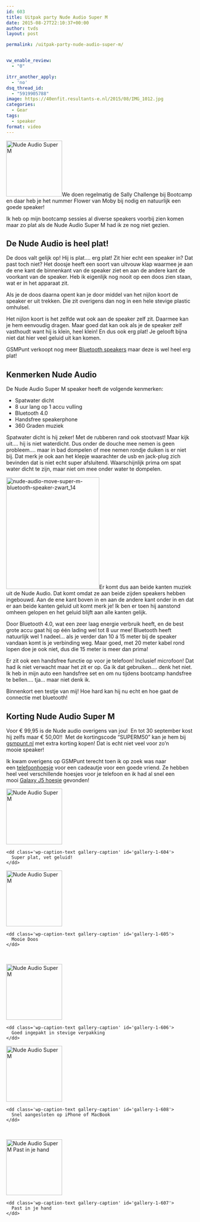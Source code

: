 ```yaml
---
id: 603
title: Uitpak party Nude Audio Super M
date: 2015-08-27T22:10:37+00:00
author: tvds
layout: post

permalink: /uitpak-party-nude-audio-super-m/


vw_enable_review:
  - "0"

itrr_another_apply:
  - 'no'
dsq_thread_id:
  - "5919905788"
image: https://40enfit.resultants-e.nl/2015/08/IMG_1012.jpg
categories:
  - Gear
tags:
  - speaker
format: video
---
```

<img class="alignleft wp-image-604 size-thumbnail" src="https://40enfit.resultants-e.nl/2015/08/IMG_1010-150x150.jpg" alt="Nude Audio Super M" width="150" height="150" srcset="https://40enfit.resultants-e.nl/2015/08/IMG_1010-150x150.jpg 150w, https://40enfit.resultants-e.nl/2015/08/IMG_1010-80x80.jpg 80w, https://40enfit.resultants-e.nl/2015/08/IMG_1010-360x360.jpg 360w, https://40enfit.resultants-e.nl/2015/08/IMG_1010-750x750.jpg 750w" sizes="(max-width: 150px) 100vw, 150px" />We doen regelmatig de Sally Challenge bij Bootcamp en daar heb je het nummer Flower van Moby bij nodig en natuurlijk een goede speaker!

Ik heb op mijn bootcamp sessies al diverse speakers voorbij zien komen maar zo plat als de Nude Audio Super M had ik ze nog niet gezien.<!--more-->

## De Nude Audio is heel plat!

De doos valt gelijk op! Hij is plat&#8230;. erg plat! Zit hier echt een speaker in? Dat past toch niet? Het doosje heeft een soort van uitvouw klap waarmee je aan de ene kant de binnenkant van de speaker ziet en aan de andere kant de voorkant van de speaker. Heb ik eigenlijk nog nooit op een doos zien staan, wat er in het apparaat zit.

Als je de doos daarna opent kan je door middel van het nijlon koort de speaker er uit trekken. Die zit overigens dan nog in een hele stevige plastic omhulsel.

Het nijlon koort is het zelfde wat ook aan de speaker zelf zit. Daarmee kan je hem eenvoudig dragen. Maar goed dat kan ook als je de speaker zelf vasthoudt want hij is klein, heel klein! En dus ook erg plat! Je gelooft bijna niet dat hier veel geluid uit kan komen.

GSMPunt verkoopt nog meer [Bluetooth speakers](https://www.gsmpunt.nl/accessoires/bluetooth-speakers/) maar deze is wel heel erg plat!

## Kenmerken Nude Audio

De Nude Audio Super M speaker heeft de volgende kenmerken:

  * Spatwater dicht
  * 8 uur lang op 1 accu vulling
  * Bluetooth 4.0
  * Handsfree speakerphone
  * 360 Graden muziek

Spatwater dicht is hij zeker! Met de rubberen rand ook stootvast! Maar kijk uit&#8230;. hij is niet waterdicht. Dus onder de douche mee nemen is geen probleem&#8230;. maar in bad dompelen of mee nemen rondje duiken is er niet bij. Dat merk je ook aan het klepje waarachter de usb en jack-plug zich bevinden dat is niet echt super afsluitend. Waarschijnlijk prima om spat water dicht te zijn, maar niet om mee onder water te dompelen.

[<img class="alignleft size-medium wp-image-611" src="https://40enfit.resultants-e.nl/2015/08/nude-audio-move-super-m-bluetooth-speaker-zwart_14-250x300.jpg" alt="nude-audio-move-super-m-bluetooth-speaker-zwart_14" width="250" height="300" srcset="https://40enfit.resultants-e.nl/2015/08/nude-audio-move-super-m-bluetooth-speaker-zwart_14-250x300.jpg 250w, https://40enfit.resultants-e.nl/2015/08/nude-audio-move-super-m-bluetooth-speaker-zwart_14.jpg 360w" sizes="(max-width: 250px) 100vw, 250px" />](https://40enfit.resultants-e.nl/2015/08/nude-audio-move-super-m-bluetooth-speaker-zwart_14.jpg)Er komt dus aan beide kanten muziek uit de Nude Audio. Dat komt omdat ze aan beide zijden speakers hebben ingebouwd. Aan de ene kant boven in en aan de andere kant onder in en dat er aan beide kanten geluid uit komt merk je! Ik ben er toen hij aanstond omheen gelopen en het geluid blijft aan alle kanten gelijk.

Door Bluetooth 4.0, wat een zeer laag energie verbruik heeft, en de best grote accu gaat hij op één lading wel tot 8 uur mee! Bluetooth heeft natuurlijk wel 1 nadeel&#8230; als je verder dan 10 á 15 meter bij de speaker vandaan komt is je verbinding weg. Maar goed, met 20 meter kabel rond lopen doe je ook niet, dus die 15 meter is meer dan prima!

Er zit ook een handsfree functie op voor je telefoon! Inclusief microfoon! Dat had ik niet verwacht maar het zit er op. Ga ik dat gebruiken&#8230;. denk het niet. Ik heb in mijn auto een handsfree set en om nu tijdens bootcamp handsfree te bellen&#8230;. tja&#8230; maar niet denk ik.

Binnenkort een testje van mij! Hoe hard kan hij nu echt en hoe gaat de connectie met bluetooth!

## Korting Nude Audio Super M

Voor € 99,95 is de Nude audio overigens van jou!  En tot 30 september kost hij zelfs maar € 50,00!!  Met de kortingscode “SUPERM50” kan je hem bij [gsmpunt.nl](http://www.gsmpunt.nl) met extra korting kopen! Dat is echt niet veel voor zo&#8217;n mooie speaker!

<p class="p1">
  <span class="s1">Ik kwam overigens op GSMPunt terecht toen ik op zoek was naar een <a href="https://www.gsmpunt.nl/accessoires/hoesjes/">telefoonhoesje</a> voor een cadeautje voor een goede vriend. Ze hebben heel veel verschillende hoesjes voor je telefoon en ik had al snel een mooi</span><span class="s1"> <a href="https://www.gsmpunt.nl/accessoires/samsung/galaxy-j5/hoesjes/">Galaxy J5 hoesje</a> gevonden!</span>
</p>

<div id='gallery-1' class='gallery galleryid-603 gallery-columns-2 gallery-size-thumbnail'>
  <dl class='gallery-item'>
    <dt class='gallery-icon landscape'>
      <a href='https://www.40enfit.nl/uitpak-party-nude-audio-super-m/img_1010/'><img width="150" height="150" src="https://40enfit.resultants-e.nl/2015/08/IMG_1010-150x150.jpg" class="attachment-thumbnail size-thumbnail" alt="Nude Audio Super M" aria-describedby="gallery-1-604" srcset="https://40enfit.resultants-e.nl/2015/08/IMG_1010-150x150.jpg 150w, https://40enfit.resultants-e.nl/2015/08/IMG_1010-80x80.jpg 80w, https://40enfit.resultants-e.nl/2015/08/IMG_1010-360x360.jpg 360w, https://40enfit.resultants-e.nl/2015/08/IMG_1010-750x750.jpg 750w" sizes="(max-width: 150px) 100vw, 150px" /></a>
    </dt>
    
    <dd class='wp-caption-text gallery-caption' id='gallery-1-604'>
      Super plat, vet geluid!
    </dd>
  </dl>
  
  <dl class='gallery-item'>
    <dt class='gallery-icon landscape'>
      <a href='https://www.40enfit.nl/uitpak-party-nude-audio-super-m/img_1012/'><img width="150" height="150" src="https://40enfit.resultants-e.nl/2015/08/IMG_1012-150x150.jpg" class="attachment-thumbnail size-thumbnail" alt="Nude Audio Super M" aria-describedby="gallery-1-605" srcset="https://40enfit.resultants-e.nl/2015/08/IMG_1012-150x150.jpg 150w, https://40enfit.resultants-e.nl/2015/08/IMG_1012-80x80.jpg 80w, https://40enfit.resultants-e.nl/2015/08/IMG_1012-360x360.jpg 360w, https://40enfit.resultants-e.nl/2015/08/IMG_1012-750x750.jpg 750w" sizes="(max-width: 150px) 100vw, 150px" /></a>
    </dt>
    
    <dd class='wp-caption-text gallery-caption' id='gallery-1-605'>
      Mooie Doos
    </dd>
  </dl>
  
  <br style="clear: both" />
  
  <dl class='gallery-item'>
    <dt class='gallery-icon landscape'>
      <a href='https://www.40enfit.nl/uitpak-party-nude-audio-super-m/img_1013/'><img width="150" height="150" src="https://40enfit.resultants-e.nl/2015/08/IMG_1013-150x150.jpg" class="attachment-thumbnail size-thumbnail" alt="Nude Audio Super M" aria-describedby="gallery-1-606" srcset="https://40enfit.resultants-e.nl/2015/08/IMG_1013-150x150.jpg 150w, https://40enfit.resultants-e.nl/2015/08/IMG_1013-80x80.jpg 80w, https://40enfit.resultants-e.nl/2015/08/IMG_1013-360x360.jpg 360w, https://40enfit.resultants-e.nl/2015/08/IMG_1013-750x750.jpg 750w" sizes="(max-width: 150px) 100vw, 150px" /></a>
    </dt>
    
    <dd class='wp-caption-text gallery-caption' id='gallery-1-606'>
      Goed ingepakt in stevige verpakking
    </dd>
  </dl>
  
  <dl class='gallery-item'>
    <dt class='gallery-icon landscape'>
      <a href='https://www.40enfit.nl/uitpak-party-nude-audio-super-m/img_1016/'><img width="150" height="150" src="https://40enfit.resultants-e.nl/2015/08/IMG_1016-150x150.jpg" class="attachment-thumbnail size-thumbnail" alt="Nude Audio Super M" aria-describedby="gallery-1-608" srcset="https://40enfit.resultants-e.nl/2015/08/IMG_1016-150x150.jpg 150w, https://40enfit.resultants-e.nl/2015/08/IMG_1016-80x80.jpg 80w, https://40enfit.resultants-e.nl/2015/08/IMG_1016-360x360.jpg 360w, https://40enfit.resultants-e.nl/2015/08/IMG_1016-750x750.jpg 750w" sizes="(max-width: 150px) 100vw, 150px" /></a>
    </dt>
    
    <dd class='wp-caption-text gallery-caption' id='gallery-1-608'>
      Snel aangesloten op iPhone of MacBook
    </dd>
  </dl>
  
  <br style="clear: both" />
  
  <dl class='gallery-item'>
    <dt class='gallery-icon landscape'>
      <a href='https://www.40enfit.nl/uitpak-party-nude-audio-super-m/img_1015/'><img width="150" height="150" src="https://40enfit.resultants-e.nl/2015/08/IMG_1015-150x150.jpg" class="attachment-thumbnail size-thumbnail" alt="Nude Audio Super M Past in je hand" aria-describedby="gallery-1-607" srcset="https://40enfit.resultants-e.nl/2015/08/IMG_1015-150x150.jpg 150w, https://40enfit.resultants-e.nl/2015/08/IMG_1015-80x80.jpg 80w, https://40enfit.resultants-e.nl/2015/08/IMG_1015-360x360.jpg 360w, https://40enfit.resultants-e.nl/2015/08/IMG_1015-750x750.jpg 750w" sizes="(max-width: 150px) 100vw, 150px" /></a>
    </dt>
    
    <dd class='wp-caption-text gallery-caption' id='gallery-1-607'>
      Past in je hand
    </dd>
  </dl>
  
  <br style='clear: both' />
</div>

<p class="p1">